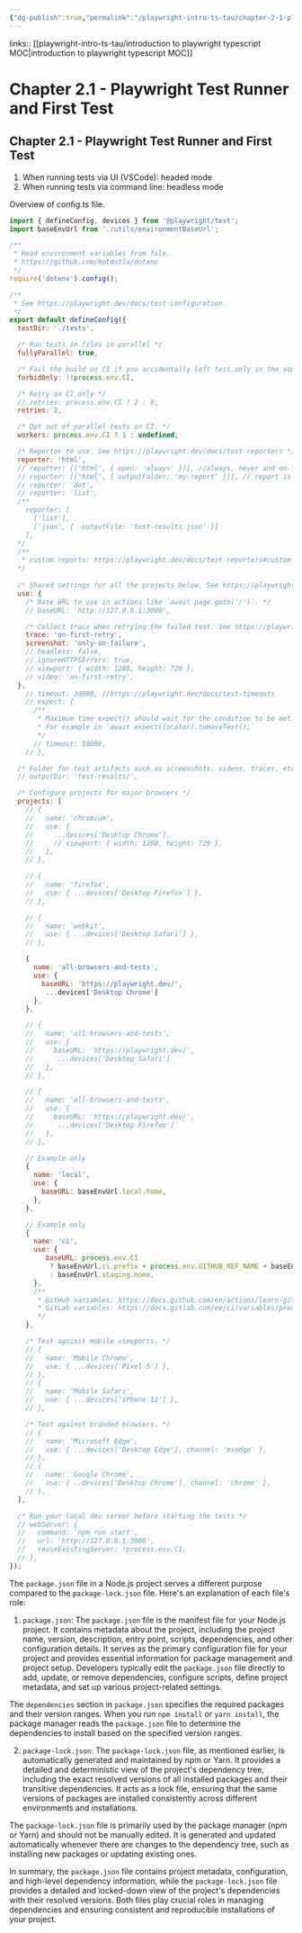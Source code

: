 ```yaml
---
{"dg-publish":true,"permalink":"/playwright-intro-ts-tau/chapter-2-1-playwright-test-runner-and-first-test/"}
---
```


links:: [[playwright-intro-ts-tau/introduction to playwright typescript MOC\|introduction to playwright typescript MOC]]

# Chapter 2.1 - Playwright Test Runner and First Test

## Chapter 2.1 - Playwright Test Runner and First Test

1. When running tests via UI (VSCode): headed mode
1. When running tests via command line: headless mode

Overview of config.ts file.

```js
import { defineConfig, devices } from '@playwright/test';
import baseEnvUrl from './utils/environmentBaseUrl';

/**
 * Read environment variables from file.
 * https://github.com/motdotla/dotenv
 */
require('dotenv').config();

/**
 * See https://playwright.dev/docs/test-configuration.
 */
export default defineConfig({
  testDir: './tests',

  /* Run tests in files in parallel */
  fullyParallel: true,

  /* Fail the build on CI if you accidentally left test.only in the source code. */
  forbidOnly: !!process.env.CI,

  /* Retry on CI only */
  // retries: process.env.CI ? 2 : 0,
  retries: 2,

  /* Opt out of parallel tests on CI. */
  workers: process.env.CI ? 1 : undefined,

  /* Reporter to use. See https://playwright.dev/docs/test-reporters */
  reporter: 'html',
  // reporter: [['html', { open: 'always' }]], //always, never and on-failure (default).
  // reporter: [['html', { outputFolder: 'my-report' }]], // report is written into the playwright-report folder in the current working directory. override it using the PLAYWRIGHT_HTML_REPORT
  // reporter: 'dot',
  // reporter: 'list',
  /**
    reporter: [
      ['list'],
      ['json', {  outputFile: 'test-results.json' }]
    ],
  */
  /**
   * custom reports: https://playwright.dev/docs/test-reporters#custom-reporters 
  */
  
  /* Shared settings for all the projects below. See https://playwright.dev/docs/api/class-testoptions. */
  use: {
    /* Base URL to use in actions like `await page.goto('/')`. */
    // baseURL: 'http://127.0.0.1:3000',

    /* Collect trace when retrying the failed test. See https://playwright.dev/docs/trace-viewer */
    trace: 'on-first-retry',
    screenshot: 'only-on-failure',
    // headless: false,
    // ignoreHTTPSErrors: true,
    // viewport: { width: 1280, height: 720 },
    // video: 'on-first-retry',
  },
    // timeout: 30000, //https://playwright.dev/docs/test-timeouts
    // expect: {
      /**
       * Maximum time expect() should wait for the condition to be met.
       * For example in `await expect(locator).toHaveText();`
       */
      // timeout: 10000,
    // },

  /* Folder for test artifacts such as screenshots, videos, traces, etc. */
  // outputDir: 'test-results/',

  /* Configure projects for major browsers */
  projects: [
    // {
    //   name: 'chromium',
    //   use: { 
    //     ...devices['Desktop Chrome'],
    //     // viewport: { width: 1280, height: 720 },
    //   },
    // },

    // {
    //   name: 'firefox',
    //   use: { ...devices['Desktop Firefox'] },
    // },

    // {
    //   name: 'webkit',
    //   use: { ...devices['Desktop Safari'] },
    // },

    {
      name: 'all-browsers-and-tests',
      use: { 
        baseURL: 'https://playwright.dev/',
         ...devices['Desktop Chrome']
      },
    },

    // {
    //   name: 'all-browsers-and-tests',
    //   use: { 
    //     baseURL: 'https://playwright.dev/',
    //      ...devices['Desktop Safari']
    //   },
    // },

    // {
    //   name: 'all-browsers-and-tests',
    //   use: { 
    //     baseURL: 'https://playwright.dev/',
    //      ...devices['Desktop Firefox']
    //   },
    // },

    // Example only
    {
      name: 'local',
      use: { 
        baseURL: baseEnvUrl.local.home,
      },
    },

    // Example only
    {
      name: 'ci',
      use: { 
         baseURL: process.env.CI
          ? baseEnvUrl.ci.prefix + process.env.GITHUB_REF_NAME + baseEnvUrl.ci.suffix //https://dev-myapp-chapter-2.mydomain.com
          : baseEnvUrl.staging.home,
      },
      /**
       * GitHub variables: https://docs.github.com/en/actions/learn-github-actions/variables
       * GitLab variables: https://docs.gitlab.com/ee/ci/variables/predefined_variables.html#predefined-variables-reference
       */
    },

    /* Test against mobile viewports. */
    // {
    //   name: 'Mobile Chrome',
    //   use: { ...devices['Pixel 5'] },
    // },
    // {
    //   name: 'Mobile Safari',
    //   use: { ...devices['iPhone 12'] },
    // },

    /* Test against branded browsers. */
    // {
    //   name: 'Microsoft Edge',
    //   use: { ...devices['Desktop Edge'], channel: 'msedge' },
    // },
    // {
    //   name: 'Google Chrome',
    //   use: { ..devices['Desktop Chrome'], channel: 'chrome' },
    // },
  ],

  /* Run your local dev server before starting the tests */
  // webServer: {
  //   command: 'npm run start',
  //   url: 'http://127.0.0.1:3000',
  //   reuseExistingServer: !process.env.CI,
  // },
});

```

The `package.json` file in a Node.js project serves a different purpose compared to the `package-lock.json` file. Here's an explanation of each file's role:

1. `package.json`:
The `package.json` file is the manifest file for your Node.js project. It contains metadata about the project, including the project name, version, description, entry point, scripts, dependencies, and other configuration details. It serves as the primary configuration file for your project and provides essential information for package management and project setup. Developers typically edit the `package.json` file directly to add, update, or remove dependencies, configure scripts, define project metadata, and set up various project-related settings.

The `dependencies` section in `package.json` specifies the required packages and their version ranges. When you run `npm install` or `yarn install`, the package manager reads the `package.json` file to determine the dependencies to install based on the specified version ranges.

2. `package-lock.json`:
The `package-lock.json` file, as mentioned earlier, is automatically generated and maintained by npm or Yarn. It provides a detailed and deterministic view of the project's dependency tree, including the exact resolved versions of all installed packages and their transitive dependencies. It acts as a lock file, ensuring that the same versions of packages are installed consistently across different environments and installations.

The `package-lock.json` file is primarily used by the package manager (npm or Yarn) and should not be manually edited. It is generated and updated automatically whenever there are changes to the dependency tree, such as installing new packages or updating existing ones.

In summary, the `package.json` file contains project metadata, configuration, and high-level dependency information, while the `package-lock.json` file provides a detailed and locked-down view of the project's dependencies with their resolved versions. Both files play crucial roles in managing dependencies and ensuring consistent and reproducible installations of your project.